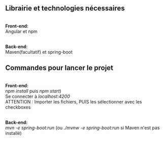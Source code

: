 ## Librairie et technologies nécessaires

<br/>**Front-end:**
<br/> Angular et npm

<br/>**Back-end:**
<br/> Maven(facultatif) et spring-boot

## Commandes pour lancer le projet

<br/>**Front-end:**
<br/> *npm install* puis *npm start*)
<br/> Se connecter à *localhost:4200*
<br/> ATTENTION : Importer les fichiers, PUIS les sélectionner avec les checkboxes

<br/>**Back-end:**
<br/> *mvn -e spring-boot:run* (ou *./mvnw -e spring-boot:run* si Maven n'est pas installé)
